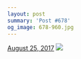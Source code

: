 ```yaml
---
layout: post
summary: 'Post #678'
og_image: 678-960.jpg
---
```


<p>
  <time>
    <a href="/678">August 25, 2017</a>
  </time>
  <a href="/678">
    <img src="{{ site.assets_url }}/678-480.jpg" srcset="{{ site.assets_url }}/678-240.jpg 240w, {{ site.assets_url }}/678-480.jpg 480w, {{ site.assets_url }}/678-720.jpg 720w, {{ site.assets_url }}/678-960.jpg 960w" sizes="(min-width: 700px) 50vw, calc(100vw - 2rem)" />
  </a>
</p>
